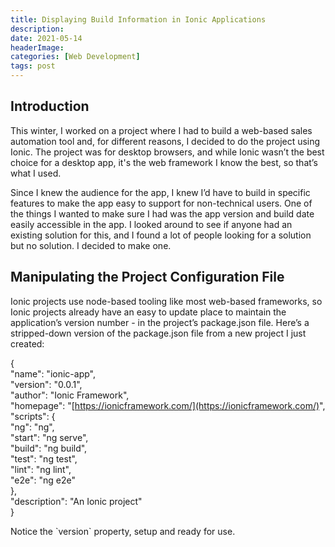 ```yaml
---
title: Displaying Build Information in Ionic Applications
description: 
date: 2021-05-14
headerImage: 
categories: [Web Development]
tags: post
---
```


Introduction
------------

This winter, I worked on a project where I had to build a web-based sales automation tool and, for different reasons, I decided to do the project using Ionic. The project was for desktop browsers, and while Ionic wasn’t the best choice for a desktop app, it's the web framework I know the best, so that’s what I used.

Since I knew the audience for the app, I knew I’d have to build in specific features to make the app easy to support for non-technical users. One of the things I wanted to make sure I had was the app version and build date easily accessible in the app. I looked around to see if anyone had an existing solution for this, and I found a lot of people looking for a solution but no solution. I decided to make one.

Manipulating the Project Configuration File
-------------------------------------------

Ionic projects use node-based tooling like most web-based frameworks, so Ionic projects already have an easy to update place to maintain the application’s version number - in the project’s package.json file. Here’s a stripped-down version of the package.json file from a new project I just created:

{  
 "name": "ionic-app",  
 "version": "0.0.1",  
 "author": "Ionic Framework",  
 "homepage": "[https://ionicframework.com/](https://ionicframework.com/)",  
 "scripts": {  
 "ng": "ng",  
 "start": "ng serve",  
 "build": "ng build",  
 "test": "ng test",  
 "lint": "ng lint",  
 "e2e": "ng e2e"  
 },  
 "description": "An Ionic project"  
}

Notice the \`version\` property, setup and ready for use.